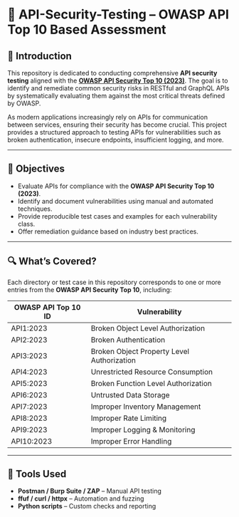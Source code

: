# 🔐 API-Security-Testing – OWASP API Top 10 Based Assessment

## 📖 Introduction

This repository is dedicated to conducting comprehensive **API security testing** aligned with the **[OWASP API Security Top 10 (2023)](https://owasp.org/www-project-api-security/)**.  The goal is to identify and remediate common security risks in RESTful and GraphQL APIs by systematically evaluating them against the most critical threats defined by OWASP.

As modern applications increasingly rely on APIs for communication between services, ensuring their security has become crucial. This project provides a structured approach to testing APIs for vulnerabilities such as broken authentication, insecure endpoints, insufficient logging, and more.

---

## 🎯 Objectives

- Evaluate APIs for compliance with the **OWASP API Security Top 10 (2023)**.
- Identify and document vulnerabilities using manual and automated techniques.
- Provide reproducible test cases and examples for each vulnerability class.
- Offer remediation guidance based on industry best practices.

---

## 🔍 What’s Covered?

Each directory or test case in this repository corresponds to one or more entries from the **OWASP API Security Top 10**, including:

| OWASP API Top 10 ID | Vulnerability |
|---------------------|---------------|
| API1:2023           | Broken Object Level Authorization |
| API2:2023           | Broken Authentication |
| API3:2023           | Broken Object Property Level Authorization |
| API4:2023           | Unrestricted Resource Consumption |
| API5:2023           | Broken Function Level Authorization |
| API6:2023           | Untrusted Data Storage |
| API7:2023           | Improper Inventory Management |
| API8:2023           | Improper Rate Limiting |
| API9:2023           | Improper Logging & Monitoring |
| API10:2023          | Improper Error Handling |

---

## 🧰 Tools Used

- **Postman / Burp Suite / ZAP** – Manual API testing
- **ffuf / curl / httpx** – Automation and fuzzing
- **Python scripts** – Custom checks and reporting

